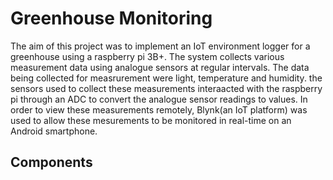 # Greenhouse Monitoring

The aim of this project was to implement an IoT environment logger for a greenhouse using a raspberry pi 3B+. The system collects various measurement data using analogue sensors at regular intervals. The data being collected for measrurement were light, temperature and humidity. the sensors used to collect these measurements interaacted with the raspberry pi through an ADC to convert the analogue sensor readings to values. In order to view these measurements remotely, Blynk(an IoT platform) was used to allow these mesurements to be monitored in real-time on an Android smartphone.

## Components
